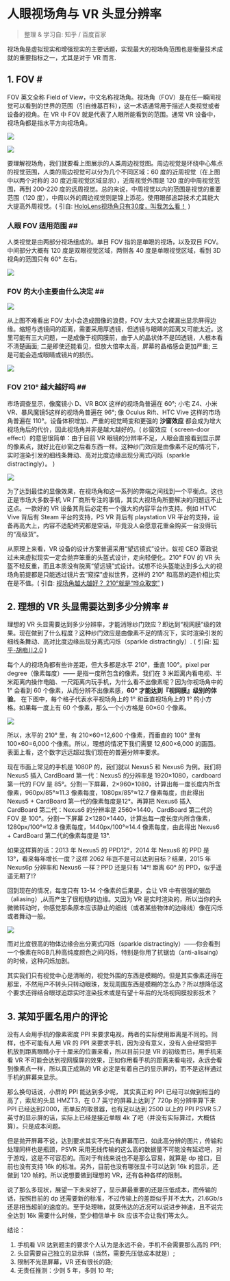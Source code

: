 # 人眼视场角与 VR 头显分辨率

> 整理 & 学习自: 知乎 / 百度百家

视场角是虚拟现实和增强现实的主要话题，实现最大的视场角范围也是衡量技术成就的重要指标之一，尤其是对于 VR 而言.

## 1. FOV # #

FOV 英文全称 Field of View，中文名称视场角。视场角（FOV）是在任一瞬间视觉可以看到的世界的范围（引自维基百科），这一术语通常用于描述人类视觉或者设备的视角。在 VR 中 FOV 就是代表了人眼所能看到的范围。通常 VR 设备中，视场角都是指水平方向视场角。

![](http://d.hiphotos.baidu.com/news/w%3D638/sign=ea99c57433c79f3d8fe1e73382a0cdbc/d1160924ab18972bf7a38041eecd7b899f510a9b.jpg)

![](http://h.hiphotos.baidu.com/news/w%3D638/sign=08bbcef39d504fc2a25fb306dddce7f0/0823dd54564e9258f69cc4159a82d158cdbf4ea4.jpg)

要理解视场角，我们就要看上图展示的人类周边视觉图。周边视觉是环绕中心焦点的视觉范围，人类的周边视觉可以分为几个不同区域：60 度的近周视觉（在上图中以两个对称的 30 度近周视觉区域显示），近周视觉外围是 120 度的中周视觉范围，再到 200-220 度的远周视觉。总的来说，中周视觉以内的范围是视觉的重要范围（120 度），中周以外的周边视觉则是锦上添花。使用眼部追踪技术尤其能大大提高外周视觉。( 引自: [HoloLens视场角只有30度，叫我怎么看！](http://yivianvr.baijia.baidu.com/article/219705) )

### 人眼 FOV 适用范围 ## ##

人类视觉是由两部分视场组成的。单目 FOV 指的是单眼的视场，以及双目 FOV。中间部分大概有 120 度是双眼视觉区域，两侧各 40 度是单眼视觉区域，看到 3D 视角的范围只有 60° 左右。

![](http://d.hiphotos.baidu.com/news/w%3D638/sign=9613687f59da81cb4ee680ce6a67d0a4/024f78f0f736afc3424cbfeebb19ebc4b64512fc.jpg)

### FOV 的大小主要由什么决定 ## ##

![](http://g.hiphotos.baidu.com/news/w%3D638/sign=e6067675cbfdfc03e578e0bbec3d87a9/43a7d933c895d14383b164a87bf082025baf0771.jpg)

从上图不难看出 FOV 太小会造成图像的浪费，FOV 太大又会裸漏出显示屏得边缘。缩短与透镜间的距离，需要采用厚透镜，但透镜与眼睛的距离又可能太近。这里可能有三大问题，一是成像于视网膜前，由于人的晶状体不是凹透镜，人根本看不清楚画面; 二是即使还能看见，但放大倍率太高，屏幕的晶格感会更加严重; 三是可能会造成眼睛或镜片的损伤。

![](http://d.hiphotos.baidu.com/news/w%3D638/sign=4414f41cd133c895a67e9b78e9127397/728da9773912b31bfb614ea28e18367adab4e128.jpg)

### FOV 210° 越大越好吗 ## ##

市场调查显示，像魔镜小 D、VR BOX 这样的视场角普遍在 60°; 小宅 Z4、小米 VR、暴风魔镜5这样的视场角普遍在 96°; 像 Oculus Rift、HTC Vive 这样的市场角普遍在 110°。设备体积增加、严重的视觉畸变和更强的 **沙窗效应** 都会成为增大视场角后的代价，因此视场角并非是越大越好的。( 纱窗效应（ screen-door effect）的意思很简单：由于目前 VR 眼镜的分辨率不足，人眼会直接看到显示屏的像素点，就好比在纱窗之后看东西一样。这种纱门效应是由像素不足的情况下，实时渲染引发的细线条舞动、高对比度边缘出现分离式闪烁（sparkle distractingly）。 )

![](http://g.hiphotos.baidu.com/news/w%3D638/sign=546905a2e3c4b7453494b415f7fd1e78/29381f30e924b899f73dfab366061d950a7bf63c.jpg)

为了达到最佳的显像效果，在视场角和这一系列的弊端之间找到一个平衡点。这也正是市场大多数手机 VR 厂商所专注的事情，其实大视场角所要解决的问题远不止这点。一款好的 VR 设备其背后必定有一个强大的内容平台作支持。例如 HTVC Vive 背后有 Steam 平台的支持，PS VR 背后有 playstation VR 平台的支持，设备再高大上，内容不适配终究都是空话，毕竟没人会愿意花重金购买一台没得玩的“高级货”。

从原理上来看，VR 设备的设计方案普遍采用“望远镜式”设计。蚁视 CEO 覃政说过未来虚拟现实一定会抛弃笨重的头盔式设计，走向轻便化。210° FOV 的 VR 头盔不轻反重，而且本质没有脱离“望远镜”式设计。试想不论头盔能达到多么大的视场角前提都是只能透过镜片去“窥探”虚拟世界，这样的 210° 和高昂的造价相比实在是不值。( 引自: [视场角越大越好？ 210°就是“哗众取宠”](http://techagent.baijia.baidu.com/article/637613) )


## 2. 理想的 VR 头显需要达到多少分辨率 # #

理想的 VR 头显需要达到多少分辨率，才能消除纱门效应？即达到“视网膜”级的效果。现在做到了什么程度？这种纱门效应是由像素不足的情况下，实时渲染引发的细线条舞动、高对比度边缘出现分离式闪烁（sparkle distractingly）. ( 引自: [知乎-胡痴儿2.0](https://www.zhihu.com/question/39696826/answer/88162999) )  

每个人的视场角都有些许差距，但大多都是水平 210°，垂直 100°。pixel per degree（像素每度）—— 是指一度所包含的像素。我们在 3 米距离内看电视、半米距离内操作电脑、一尺距离内玩手机，为什么看不出像素呢？因为你视场角中的 1° 会看到 60 个像素，从而分辨不出像素感，**60° 才能达到『视网膜』级别的体验**。
在下图中，每个格子代表水平视场角上的 1° 和垂直视场角上的 1° 的小方格。如果每一度上有 60 个像素，那么一个小方格是 60×60 个像素。

![](https://pic1.zhimg.com/4c416316a65947ca06e7542b620c63b4_b.jpg)

所以，水平的 210° 里，有 210×60=12,600 个像素，而垂直的 100° 里有 100×60=6,000 个像素。所以，理想的情况下我们需要 12,600×6,000 的画面。表面上看，这个数字远远超过我们现在的普遍分辨率要求。


现在市面上常见的手机是 1080P 的，我们就以 Nexus5 和 Nexus6 为例。我们将 Nexus5 插入 CardBoard 第一代：Nexus5 的分辨率是 1920×1080，cardboard 第一代的 FOV 是 85°。分割一下屏幕，2×960×1080，计算出每一度长度内所含像素，960px/85°≈11.3 像素每度，1080px/85°≈12.7 像素每度，由此得出 Nexus5 + CardBoard 第一代的像素每度是12°。再算把 Nexus6 插入 CardBoard 第二代：Nexus6 的分辨率是 2560×1440，CardBoard 第二代的 FOV 是 100°。分割一下屏幕 2×1280×1440，计算出每一度长度内所含像素，1280px/100°≈12.8 像素每度，1440px/100°≈14.4 像素每度，由此得出 Nexus6 + CardBoard 第二代的像素每度是 13°.  

如果这样算的话：2013 年 Nexus5 的 PPD12°，2014 年 Nexus6 的 PPD 是 13°，看来每年增长一度？这样 2062 年岂不是可以达到目标？结果，2015 年 Nexus6p 分辨率和 Nexus6 一样？PPD 还是只有 14°! 距离 60° 的 PPD，似乎遥遥无期了!?

回到现在的情况，每度只有 13-14 个像素的后果是，会让 VR 中有很强的锯齿（aliasing）,从而产生了很粗糙的边缘。又因为 VR 是实时渲染的，所以当你的头微微转动时，你感觉那条原本应该静止的细线（或者某些物体的边缘线）像在闪烁或者舞动一般。

![](https://pic3.zhimg.com/d4c7a4a2b5970a5b8f32d521f1965916_b.png)

而对比度很高的物体边缘会出分离式闪烁（sparkle distractingly）——你会看到一个像素在RGB几种高纯度颜色之间闪烁，特别是你用了抗锯齿（anti-alisaing）的时候，这种闪烁加剧。

其实我们只有视觉中心是清晰的，视觉外围的东西是模糊的。但是其实像素还得在那里，不然用户不转头只转动眼珠，发现周围东西是模糊的怎么办？所以想降低这个要求还得结合眼球追踪实时渲染技术或是有望十年后的光场视网膜投影技术？

## 3. 某知乎匿名用户的评论

没有人会用手机的像素密度 PPI 来要求电视，两者的实际使用距离是不同的。同样，也不可能有人用 VR 的 PPI 来要求手机，因为没有意义，没有人会经常把手机放到距离眼睛小于十厘米的位置来看，所以目前只是 VR 的初级而已，用手机来看 VR 不可能会达到视网膜屏的效果，正如你用看手机的距离来看电视，永远会看到像素点一样，所以真正成熟的 VR 必定是有着自己的显示屏的，而不是这样通过手机的屏幕来显示。

那么换句话说，小屏的 PPI 能达到多少呢， 其实真正的 PPI 已经可以做到相当的高了，索尼的头显 HMZT3，在 0.7 英寸的屏幕上达到了 720p 的分辨率算下来 PPI 已经达到2000，而单反的取景器，也有足以达到 2500 以上的 PPI PSVR 5.7 英寸的显示屏的话，实际上已经是接近单眼 4k 了吧（并没有实际算过，大概估算）。只是成本问题。

但是抛开屏幕不说，达到要求其实不光只有屏幕而已，如此高分辨的图片，传输和处理同样也是瓶颈，PSVR 采用无线传输的这么高的数据量不可能没有延迟吧，对于游戏，这是不可容忍的。而对于有线来说也不是那么容易，就算是 dp 接口，目前也没有支持 16k 的标准。另外，目前也没有哪张显卡可以达到 16k 的显示，还做到 120 帧的。所以说想要做到理想的 VR，还有各种各样的限制。

说了那么多现状，展望一下未来好了，显示屏最重要的还是压低成本，而传输的话，按照目前的 dp 还需要新的标准，不过传输上的差距似乎并不太大，21.6Gb/s 还是相当超前的速度的。至于处理嘛，就英伟达的近况可以说进步神速，且不说完全达到 16k 需要什么时候，至少相信单卡 8k 应该不会让我们等太久。

结论：

1. 手机看 VR 达到题主的要求个人认为是永远不会，手机不会需要那么高的 PPI;
2. 头显需要自己独立的显示屏（当然，需要先压低成本就是）;
3. 限制不光是屏幕，VR 还有很长的路;
4. 无责任推测：少则 5 年，多则 10 年;
